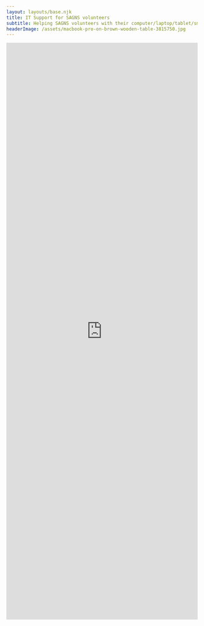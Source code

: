 ```yaml
---
layout: layouts/base.njk
title: IT Support for SAGNS volunteers
subtitle: Helping SAGNS volunteers with their computer/laptop/tablet/smartphone
headerImage: /assets/macbook-pro-on-brown-wooden-table-3815750.jpg
---
```

<!--StartFragment-->

<iframe src="https://docs.google.com/document/d/e/2PACX-1vS7y3avyVUv2wu_Ph8Ts-1wHgdG6y9YY4nFw1R3f2bmi5rEQKHdj3F7htRgS3bkDt5jOQovuZGLQiXf/pub?embedded=true" width="100%" height="1520" frameborder="0" marginheight="0" marginwidth="0">Loading…</iframe>

<!--EndFragment-->